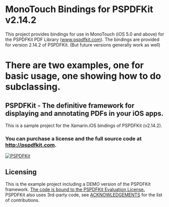 MonoTouch Bindings for PSPDFKit v2.14.2
=======================================

This project provides bindings for use in MonoTouch (iOS 5.0 and above) for the PSPDFKit PDF Library (www.pspdfkit.com).
The bindings are provided for version 2.14.2 of PSPDFKit. (But future versions generally work as well)

There are two examples, one for basic usage, one showing how to do subclassing.
=======
## PSPDFKit - The definitive framework for displaying and annotating PDFs in your iOS apps.

This is a sample project for the Xamarin.iOS bindings of PSPDFKit (v2.14.2).

### You can purchase a license and the full source code at http://pspdfkit.com.
[![PSPDFKit](http://pspdfkit.com/images/header-small.jpg)](http://pspdfkit.com)


Licensing
---------
This is the example project including a DEMO version of the PSPDFKit framework.
[The code is bound to the PSPDFKit Evaluation License.](http://pspdfkit.com/documentation.html#license)
PSPDFKit also uses 3rd-party code, see [ACKNOWLEDGEMENTS](https://github.com/PSPDFKit/PSPDFKit-Demo/blob/master/ACKNOWLEDGEMENTS) for the list of contributions.
